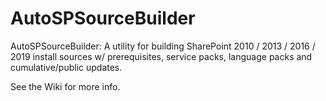 # AutoSPSourceBuilder
AutoSPSourceBuilder: A utility for building SharePoint 2010 / 2013 / 2016 / 2019 install sources w/ prerequisites, service packs, language packs and cumulative/public updates.

See the Wiki for more info.
